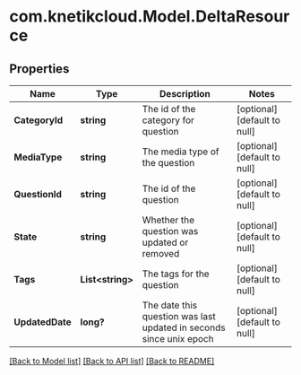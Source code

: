 # com.knetikcloud.Model.DeltaResource
## Properties

Name | Type | Description | Notes
------------ | ------------- | ------------- | -------------
**CategoryId** | **string** | The id of the category for question | [optional] [default to null]
**MediaType** | **string** | The media type of the question | [optional] [default to null]
**QuestionId** | **string** | The id of the question | [optional] [default to null]
**State** | **string** | Whether the question was updated or removed | [optional] [default to null]
**Tags** | **List&lt;string&gt;** | The tags for the question | [optional] [default to null]
**UpdatedDate** | **long?** | The date this question was last updated in seconds since unix epoch | [optional] [default to null]

[[Back to Model list]](../README.md#documentation-for-models) [[Back to API list]](../README.md#documentation-for-api-endpoints) [[Back to README]](../README.md)

